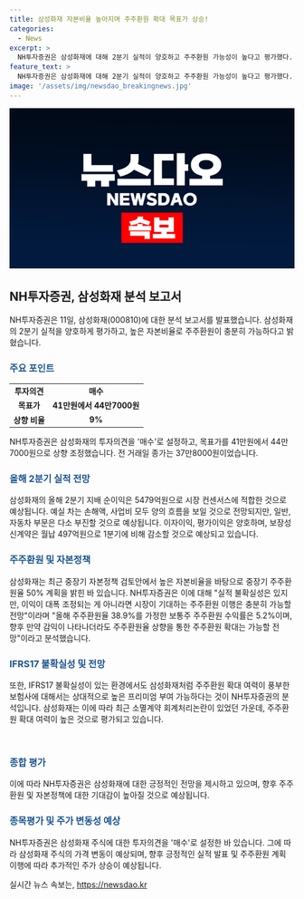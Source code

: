 ```yaml
---
title: 삼성화재 자본비율 높아지며 주주환원 확대 목표가 상승!
categories:
  - News
excerpt: >
  NH투자증권은 삼성화재에 대해 2분기 실적이 양호하고 주주환원 가능성이 높다고 평가했다. 지난 5월 중장기 자본정책 검토안에서는 중장기 주주환원율 50% 계획을 공개했으며, 주주환원 확대 여력이 풍부한 보험사에 대해 높은 프리미엄 부여 가능하다는 설명이다. 투자의견은 매수, 목표가는 41만원에서 44만7000원으로 9% 상향 조정됐다. (연합뉴스)
feature_text: >
  NH투자증권은 삼성화재에 대해 2분기 실적이 양호하고 주주환원 가능성이 높다고 평가했다. 지난 5월 중장기 자본정책 검토안에서는 중장기 주주환원율 50% 계획을 공개했으며, 주주환원 확대 여력이 풍부한 보험사에 대해 높은 프리미엄 부여 가능하다는 설명이다. 투자의견은 매수, 목표가는 41만원에서 44만7000원으로 9% 상향 조정됐다. (연합뉴스)
image: '/assets/img/newsdao_breakingnews.jpg'
---
```


<p><img src="/assets/img/newsdao_breakingnews.jpg" alt="ontimetimes 속보" /></p>

<h2 data-ke-size="size26">NH투자증권, 삼성화재 분석 보고서</h2>

<p data-ke-size="size16">NH투자증권은 11일, 삼성화재(000810)에 대한 분석 보고서를 발표했습니다. 삼성화재의 2분기 실적을 양호하게 평가하고, 높은 자본비율로 주주환원이 충분히 가능하다고 밝혔습니다.</p>

<h3><b><span style="color: #1a5490;">주요 포인트</span></b></h3>

<table>
  <tr>
    <td style="text-align: center; height: 17px;"><b>투자의견</b></td>
    <td style="text-align: center; height: 17px;"><b>매수</b></td>
  </tr>
  <tr>
    <td style="text-align: center; height: 17px;"><b>목표가</b></td>
    <td style="text-align: center; height: 17px;"><b>41만원에서 44만7000원</b></td>
  </tr>
  <tr>
    <td style="text-align: center; height: 17px;"><b>상향 비율</b></td>
    <td style="text-align: center; height: 17px;"><b>9%</b></td>
  </tr>
</table>

<p data-ke-size="size16">NH투자증권은 삼성화재의 투자의견을 '매수'로 설정하고, 목표가를 41만원에서 44만7000원으로 상향 조정했습니다. 전 거래일 종가는 37만8000원이었습니다.</p>

<h3><b><span style="color: #1a5490;">올해 2분기 실적 전망</span></b></h3>

<p data-ke-size="size16">삼성화재의 올해 2분기 지배 순이익은 5479억원으로 시장 컨센서스에 적합한 것으로 예상됩니다. 예실 차는 손해액, 사업비 모두 양의 흐름을 보일 것으로 전망되지만, 일반, 자동차 부문은 다소 부진할 것으로 예상됩니다. 이자이익, 평가이익은 양호하며, 보장성 신계약은 월납 497억원으로 1분기에 비해 감소할 것으로 예상되고 있습니다.</p>

<h3><b><span style="color: #1a5490;">주주환원 및 자본정책</span></b></h3>

<p data-ke-size="size16">삼성화재는 최근 중장기 자본정책 검토안에서 높은 자본비율을 바탕으로 중장기 주주환원율 50% 계획을 밝힌 바 있습니다. NH투자증권은 이에 대해 "실적 불확실성은 있지만, 이익이 대폭 조정되는 게 아니라면 시장이 기대하는 주주환원 이행은 충분히 가능할 전망"이라며 "올해 주주환원율 38.9%를 가정한 보통주 주주환원 수익률은 5.2%이며, 향후 만약 감익이 나타나더라도 주주환원율 상향을 통한 주주환원 확대는 가능할 전망"이라고 분석했습니다.</p>

<h3><b><span style="color: #1a5490;">IFRS17 불확실성 및 전망</span></b></h3>

<p data-ke-size="size16">또한, IFRS17 불확실성이 있는 환경에서도 삼성화재처럼 주주환원 확대 여력이 풍부한 보험사에 대해서는 상대적으로 높은 프리미엄 부여 가능하다는 것이 NH투자증권의 분석입니다. 삼성화재는 이에 따라 최근 소멸계약 회계처리논란이 있었던 가운데, 주주환원 확대 여력이 높은 것으로 평가되고 있습니다.</p>

<p data-ke-size="size16">&nbsp;</p>

<h3><b><span style="color: #1a5490;">종합 평가</span></b></h3>

<p data-ke-size="size16">이에 따라 NH투자증권은 삼성화재에 대한 긍정적인 전망을 제시하고 있으며, 향후 주주환원 및 자본정책에 대한 기대감이 높아질 것으로 예상됩니다.</p>

<h3><b><span style="color: #1a5490;">종목평가 및 주가 변동성 예상</span></b></h3>

<p data-ke-size="size16">NH투자증권은 삼성화재 주식에 대한 투자의견을 '매수'로 설정한 바 있습니다. 그에 따라 삼성화재 주식의 가격 변동이 예상되며, 향후 긍정적인 실적 발표 및 주주환원 계획 이행에 따라 추가적인 주가 상승이 예상됩니다.</p>
실시간 뉴스 속보는, <a href="https://newsdao.kr" rel="dofollow">https://newsdao.kr</a>


